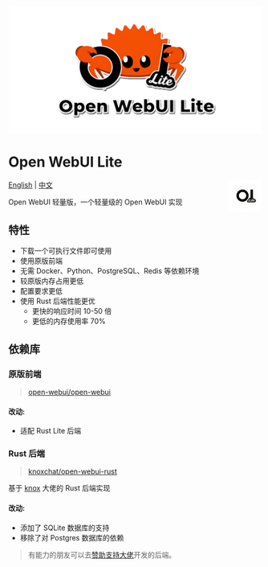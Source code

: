 <img src="./assets/banner.png" alt="Open WebUI Lite" align="center">

# Open WebUI Lite

<img src="./assets/icon.png" alt="Open WebUI Lite" width="64" height="64" align="right">

[English](README.md) | [中文](README.zh.md)

Open WebUI 轻量版，一个轻量级的 Open WebUI 实现

## 特性

- 下载一个可执行文件即可使用
- 使用原版前端
- 无需 Docker、Python、PostgreSQL、Redis 等依赖环境
- 较原版内存占用更低
- 配置要求更低
- 使用 Rust 后端性能更优
  - 更快的响应时间 10-50 倍
  - 更低的内存使用率 70%

## 依赖库

### 原版前端

> [open-webui/open-webui](https://github.com/open-webui/open-webui)

#### 改动:

- 适配 Rust Lite 后端

### Rust 后端

> [knoxchat/open-webui-rust](https://github.com/knoxchat/open-webui-rust)

基于 [knox](https://github.com/knoxchat) 大佬的 Rust 后端实现

#### 改动:

- 添加了 SQLite 数据库的支持
- 移除了对 Postgres 数据库的依赖

> 有能力的朋友可以去[赞助支持大佬](https://github.com/knoxchat/open-webui-rust)开发的后端。

